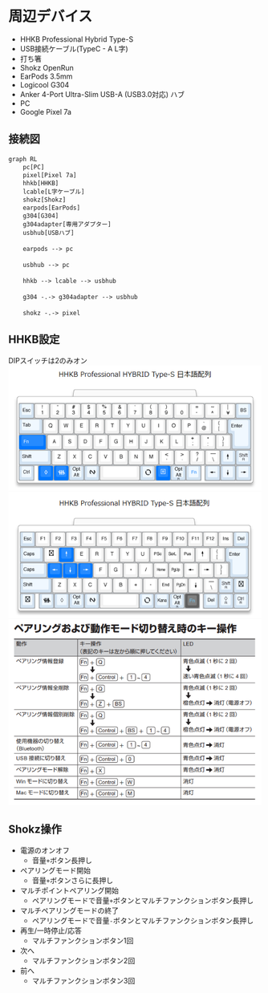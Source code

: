 # 周辺デバイス
* HHKB Professional Hybrid Type-S
* USB接続ケーブル(TypeC - A L字)
* 打ち箸
* Shokz OpenRun
* EarPods 3.5mm
* Logicool G304
* Anker 4-Port Ultra-Slim USB-A (USB3.0対応) ハブ
* PC
* Google Pixel 7a

## 接続図
```mermaid
graph RL
    pc[PC]
    pixel[Pixel 7a]
    hhkb[HHKB]
    lcable[L字ケーブル]
    shokz[Shokz]
    earpods[EarPods]
    g304[G304]
    g304adapter[専用アダプター]
    usbhub[USBハブ]

    earpods --> pc

    usbhub --> pc

    hhkb --> lcable --> usbhub

    g304 -.-> g304adapter --> usbhub

    shokz -.-> pixel
```

## HHKB設定
DIPスイッチは2のみオン  
![](./img/hhkb/standard.png)  
![](./img/hhkb/fn.png)  
![](./img/hhkb/pairing.png)

## Shokz操作
* 電源のオンオフ
    * 音量`+`ボタン長押し
* ペアリングモード開始
    * 音量`+`ボタンさらに長押し
* マルチポイントペアリング開始
    * ペアリングモードで音量`+`ボタンとマルチファンクションボタン長押し
* マルチペアリングモードの終了
    * ペアリングモードで音量`-`ボタンとマルチファンクションボタン長押し
* 再生/一時停止/応答
    * マルチファンクションボタン1回
* 次へ
    * マルチファンクションボタン2回
* 前へ
    * マルチファンクションボタン3回
